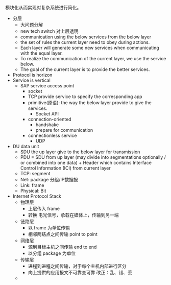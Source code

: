 模块化从而实现对复杂系统进行简化。

- 分层
	- 大问题分解
	- new tech switch 对上层透明
	- communication using the below services from the below layer
	- the set of rules the current layer need to obey during actions.
	- Each layer will generate some new services when communicating with the equal layer.
	- To realize the communication of the current layer, we use the service below.
	- The goal of the current layer is to provide the better services.
- Protocol is horizon
- Service is vertical
	- SAP service access point
		- socket
		- TCP provide service to specify the corresponding app
		- primitive(原语): the way the below layer provide to give the services.
			- Socket API
		- connection-oriented
			- handshake
			- prepare for communication
		- connectionless service
			- UDP
- DU data unit
	- SDU the up layer give to the below layer for transmission
	- PDU = SDU from up layer (may divide into segmentations optionally / or combined into one data) + Header which contains Interface Control Information (ICI) from current layer
	- TCP: segment
	- Net: package 分组/IP数据报
	- Link: frame
	- Physical: Bit
- Internet Protocol Stack
	- 物理层
		- 上层传入 frame
		- 转换 电光信号，承载在媒体上，传输到另一端
	- 链路层
		- 以 frame 为单位传输
		- 相邻两结点之间传输 point to point
	- 网络层
		- 源到目标主机之间传输 end to end
		- 以分组 package 为单位
	- 传输层
		- 进程到进程之间传输，对于每个主机内部进行区分
		- 向上提供的应用报文不可靠变可靠 改正：乱、错、丢
	- 